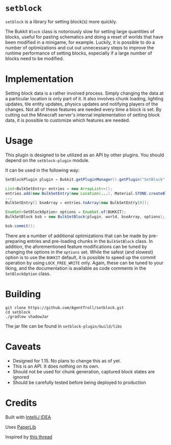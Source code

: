 # `setblock`

`setblock` is a library for setting block(s) more quickly.

The Bukkit `Block` class is notoriously slow for setting
large quantities of blocks, useful for pasting schematics
and doing a reset of worlds that have been modified in a
minigame, for example. Luckily, it is possible to do a
number of optimizations and cut out unnecessary steps to
improve the runtime performance of setting blocks,
especially if a large number of blocks need to be modified.

# Implementation

Setting block data is a rather involved process. Simply
changing the data at a particular location is only part of
it. It also involves chunk loading, lighting updates, tile
entity updates, physics updates and notifying players of
the changes. Not all of these features are needed every
time a block is set. By cutting out the Minecraft server's
internal implementation of setting block data, it is
possible to customize which features are needed.

# Usage

This plugin is designed to be utilized as an API by other
plugins. You should depend on the `setblock-plugin`
module.

It can be used in the following way:

``` java
SetBlockPlugin plugin = Bukkit.getPluginManager().getPlugin("SetBlock");

List<BulkSetEntry> entries = new ArrayList<>();
entries.add(new BulkSetEntry(new Location(...), Material.STONE.createBlockData());
...
BulkSetEntry[] bseArray = entries.toArray(new BulkSetEntry[0]);

EnumSet<SetBlockOption> options = EnumSet.of(BUKKIT);
BulkSetBlock bsb = new BulkSetBlock(plugin, world, bseArray, options);

bsb.commit();
```

There are a number of additional optimizations that can be
made by pre-preparing entries and pre-loading chunks in the
`BulkSetBlock` class. In addition, the aforementioned
feature modifications can be tuned by changing the options
in the `options` set. While the safest (and slowest) option
is to use the `BUKKIT` default, it is possible to speed up
the commit operation by using `LOCK_FREE_WRITE` only. Again,
these can be tuned to your liking, and the documentation is
available as code comments in the `SetBlockOption` class.

# Building

``` shell
git clone https://github.com/AgentTroll/setblock.git
cd setblock
./gradlew shadowJar
```

The jar file can be found in `setblock-plugin/build/libs`

# Caveats

- Designed for 1.15. No plans to change this as of yet.
- This is an API. It does nothing on its own.
- Should not be used for chunk generation, captured block
states are ignored
- Should be carefully tested before being deployed to
production

# Credits

Built with [IntelliJ IDEA](https://www.jetbrains.com/idea/)

Uses [PaperLib](https://github.com/PaperMC/PaperLib)

Inspired by [this thread](https://www.spigotmc.org/threads/methods-for-changing-massive-amount-of-blocks-up-to-14m-blocks-s.395868/)
